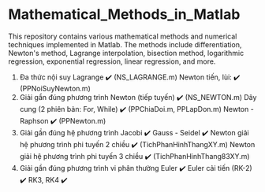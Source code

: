 # Mathematical_Methods_in_Matlab
This repository contains various mathematical methods and numerical techniques implemented in Matlab. The methods include differentiation, Newton's method, Lagrange interpolation, bisection method, logarithmic regression, exponential regression, linear regression, and more.
1. Đa thức nội suy
Lagrange :heavy_check_mark: (NS_LAGRANGE.m)
Newton tiến, lùi: :heavy_check_mark: (PPNoiSuyNewton.m)
2. Giải gần đúng phương trình
Newton (tiếp tuyến) :heavy_check_mark: (NS_NEWTON.m)
Dây cung (2 phiên bản: For, While) :heavy_check_mark: (PPChiaDoi.m, PPLapDon.m)
Newton - Raphson :heavy_check_mark: (PPNewton.m)
3. Giải gần đúng hệ phương trình
Jacobi :heavy_check_mark:
Gauss - Seidel :heavy_check_mark:
Newton giải hệ phương trình phi tuyến 2 chiều :heavy_check_mark: (TichPhanHinhThangXY.m)
Newton giải hệ phương trình phi tuyến 3 chiều :heavy_check_mark: (TichPhanHinhThang83XY.m)
4. Giải gần đúng phương trình vi phân thường
Euler :heavy_check_mark:
Euler cải tiến (RK-2) :heavy_check_mark:
RK3, RK4 :heavy_check_mark:
